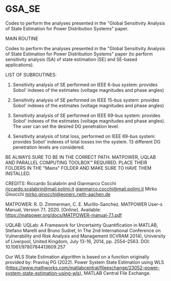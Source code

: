 # GSA_SE
Codes to perform the analyses presented in the "Global Sensitivity Analysis of State Estimation for Power Distribution Systems" paper.

MAIN ROUTINE 

Codes to perform the analyses presented in the "Global Sensitivity Analysis of State Estimation for Power Distribution Systems" paper (to perform sensitivity analysis (SA) of state estimation (SE) and SE-based applications). 

LIST OF SUBROUTINES:

1) Sensitivity analysis of SE performed on IEEE 6-bus system: provides Sobol' indexes of the estimates (voltage magnitudes and phase angles)

2) Sensitivity analysis of SE performed on IEEE 15-bus system: provides Sobol' indexes of the estimates (voltage magnitudes and phase angles)

3) Sensitivity analysis of SE performed on IEEE 69-bus system: provides Sobol' indexes of the estimates (voltage magnitudes and phase angles). The user can set the desired DG penetration level.

4) Sensitivity analysis of total loss, performed on IEEE 69-bus system: provides Sobol' indexes of total losses inn the system. 13 different DG penetration levels are considered.

BE ALWAYS SURE TO BE IN THE CORRECT PATH.
MATPOWER, UQLAB AND PARALLEL COMPUTING TOOLBOX™ REQUIRED. PLACE THEIR FOLDERS IN THE "Mains" FOLDER AND MAKE SURE TO HAVE THEM INSTALLED.

CREDITS:
Riccardo Scalabrin and Gianmarco Cocchi
riccardo.scalabrin@mail.polimi.it
gianmarco.cocchi@mail.polimi.it
Mirko Ginocchi 
mirko.ginocchi@eonerc.rwth-aachen.de

MATPOWER: 
R. D. Zimmerman, C. E. Murillo-Sanchez. MATPOWER User-s Manual, Version 7.1. 2020. [Online]. Available: https://matpower.org/docs/MATPOWER-manual-7.1.pdf

UQLAB: 
UQLab: A Framework for Uncertainty Quantification in MATLAB, Stefano Marelli and Bruno Sudret, In The 2nd International Conference on Vulnerability and Risk Analysis and Management (ICVRAM 2014), University of Liverpool, United Kingdom, July 13-16, 2014, pp. 2554–2563. DOI: 10.1061/9780784413609.257

Our WLS State Estimation algorithm is based on a function originally provided by: Praviraj PG (2022). Power System State Estimation using WLS (https://www.mathworks.com/matlabcentral/fileexchange/23052-power-system-state-estimation-using-wls), MATLAB Central File Exchange.
